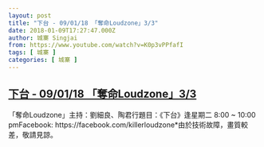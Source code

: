 ```yaml
---
layout: post
title: "下台 - 09/01/18 「奪命Loudzone」3/3"
date: 2018-01-09T17:27:47.000Z
author: 城寨 Singjai
from: https://www.youtube.com/watch?v=K0p3vPPfafI
tags: [ 城寨 ]
categories: [ 城寨 ]
---
```

<!--1515518867000-->
[下台 - 09/01/18 「奪命Loudzone」3/3](https://www.youtube.com/watch?v=K0p3vPPfafI)
------

<div>
「奪命Loudzone」主持：劉細良、陶君行題目：《下台》逢星期二 8:00 ~ 10:00 pmFacebook: https://facebook.com/killerloudzone*由於技術故障，畫質較差，敬請見諒。
</div>
